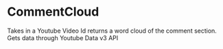 # CommentCloud
Takes in a Youtube Video Id returns a word cloud of the comment section. Gets data through Youtube Data v3 API 
